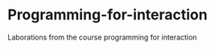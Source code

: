 Programming-for-interaction
===========================

Laborations from the course programming for interaction
